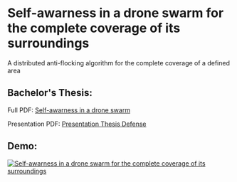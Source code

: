 # Self-awarness in a drone swarm for the complete coverage of its surroundings
A distributed anti-flocking algorithm for the complete coverage of a defined area

## Bachelor's Thesis:
Full PDF: [Self-awarness in a drone swarm](https://drive.google.com/file/d/1A_35Dyw4siyMmg9ASHMDx_kQeNBcnG2t/view?usp=sharing "Miquel Espinosa -  Bachelor's Thesis")

Presentation PDF: [Presentation Thesis Defense](https://drive.google.com/file/d/1RomEpMprjtewgETo3ft7Sj6YKBvNT-Ve/view?usp=sharing "Miquel Espinosa - Presentation Bachelor's Thesis")


## Demo:

[![Self-awarness in a drone swarm for the complete coverage of its surroundings](https://yt-embed.herokuapp.com/embed?v=NZ7j5BNoies)](https://www.youtube.com/watch?v=NZ7j5BNoies "Self-awarness in a drone swarm for the complete coverage of its surroundings")
